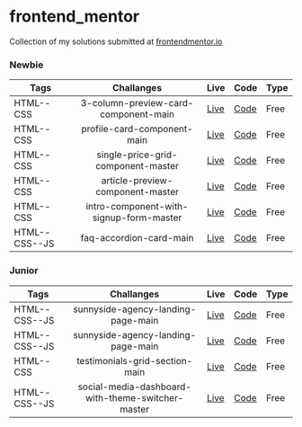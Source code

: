 # frontend_mentor
Collection of my solutions submitted at [frontendmentor.io ](https://www.frontendmentor.io/)

### Newbie

| Tags  | Challanges | Live|  Code|  Type| 
| --- | :---: |  -- | --  |  -- |
| HTML--CSS      |  3-column-preview-card-component-main | [Live](https://gerlc.github.io/frontend_mentor/3-column-preview-card-component-main) | [Code](https://github.com/GerLC/frontend_mentor/tree/main/3-column-preview-card-component-main) |Free|
| HTML--CSS      |  profile-card-component-main | [Live](https://gerlc.github.io/frontend_mentor/profile-card-component-main) | [Code](https://github.com/GerLC/frontend_mentor/tree/main/profile-card-component-main) |Free|
| HTML--CSS      |  single-price-grid-component-master | [Live](https://gerlc.github.io/frontend_mentor/single-price-grid-component-master) | [Code](https://github.com/GerLC/frontend_mentor/tree/main/single-price-grid-component-master) |Free|
| HTML--CSS      |  article-preview-component-master | [Live](https://gerlc.github.io/frontend_mentor/article-preview-component-master) | [Code](https://github.com/GerLC/frontend_mentor/tree/main/article-preview-component-master) |Free|
| HTML--CSS      |  intro-component-with-signup-form-master | [Live](https://gerlc.github.io/frontend_mentor/intro-component-with-signup-form-master) | [Code](https://github.com/GerLC/frontend_mentor/tree/main/intro-component-with-signup-form-master) |Free|
| HTML--CSS--JS  |  faq-accordion-card-main | [Live](https://gerlc.github.io/frontend_mentor/faq-accordion-card-mai) | [Code](https://github.com/GerLC/frontend_mentor/tree/main/faq-accordion-card-main) |Free|


### Junior

| Tags  | Challanges | Live|  Code|  Type| 
| --- | :---: |  -- | --  |  -- |
| HTML--CSS--JS   | sunnyside-agency-landing-page-main | [Live](https://gerlc.github.io/frontend_mentor/blogr-landing-page-main) | [Code](https://github.com/GerLC/frontend_mentor/tree/main/blogr-landing-page-main) |Free|
| HTML--CSS--JS   | sunnyside-agency-landing-page-main | [Live](https://gerlc.github.io/frontend_mentor/sunnyside-agency-landing-page-main) | [Code](https://github.com/GerLC/frontend_mentor/tree/main/sunnyside-agency-landing-page-main) |Free|
| HTML--CSS       | testimonials-grid-section-main | [Live](https://gerlc.github.io/frontend_mentor/testimonials-grid-section-main) | [Code](https://github.com/GerLC/frontend_mentor/tree/main/testimonials-grid-section-main) |Free|
| HTML--CSS--JS   | social-media-dashboard-with-theme-switcher-master | [Live](https://gerlc.github.io/frontend_mentor/social-media-dashboard-with-theme-switcher-master) | [Code](https://github.com/GerLC/frontend_mentor/tree/main/social-media-dashboard-with-theme-switcher-master) |Free|